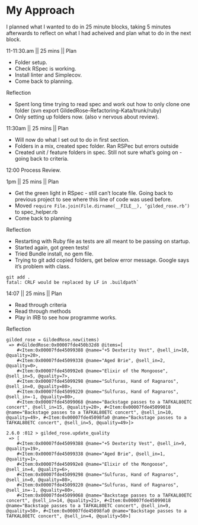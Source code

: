 # My Approach

I planned what I wanted to do in 25 minute blocks, taking 5 minutes afterwards to reflect on what I had acheived and plan what to do in the next block.

11-11:30.am || 25 mins || Plan
* Folder setup.
* Check RSpec is working.
* Install linter and Simplecov.
* Come back to planning.

Reflection
* Spent long time trying to read spec and work out how to only clone one folder (svn export  GildedRose-Refactoring-Kata/trunk/ruby)
* Only setting up folders now. (also v nervous about review).

11:30am || 25 mins || Plan
* Will now do what I set out to do in first section.
* Folders in a mix, created spec folder. Ran RSPec but errors outside 
* Created unit / feature folders in spec. Still not sure what’s going on - going back to criteria. 

12:00 Process Review.

1pm || 25 mins || Plan
* Get the green light in RSpec - still can’t locate file. Going back to previous project to see where this line of code was used before.
* Moved `require File.join(File.dirname(__FILE__), ‘gilded_rose.rb’)` to spec_helper.rb
* Come back to planning

Reflection
* Restarting with Ruby file as tests are all meant to be passing on startup.
* Started again, got green tests!
* Tried Bundle install, no gem file.
* Trying to git add copied folders, get below error message. Google says it’s problem with class. 
```
git add .
fatal: CRLF would be replaced by LF in .buildpath` 
```

14:07 || 25 mins || Plan
* Read through criteria
* Read through methods
* Play in IRB to see how programme works.

Reflection

```
gilded_rose = GildedRose.new(items)
 => #<GildedRose:0x00007fde450b32d8 @items=[
    #<Item:0x00007fde45099388 @name="+5 Dexterity Vest", @sell_in=10, @quality=20>, 
    #<Item:0x00007fde45099338 @name="Aged Brie", @sell_in=2, @quality=0>, 
    #<Item:0x00007fde450992e8 @name="Elixir of the Mongoose", @sell_in=5, @quality=7>, 
    #<Item:0x00007fde45099298 @name="Sulfuras, Hand of Ragnaros", @sell_in=0, @quality=80>, 
    #<Item:0x00007fde45099220 @name="Sulfuras, Hand of Ragnaros", @sell_in=-1, @quality=80>, 
    #<Item:0x00007fde45099068 @name="Backstage passes to a TAFKAL80ETC concert", @sell_in=15, @quality=20>, #<Item:0x00007fde45099018 @name="Backstage passes to a TAFKAL80ETC concert", @sell_in=10, @quality=49>, #<Item:0x00007fde45098fa0 @name="Backstage passes to a TAFKAL80ETC concert", @sell_in=5, @quality=49>]> 

2.6.0 :012 > gilded_rose.update_quality
 => [
    #<Item:0x00007fde45099388 @name="+5 Dexterity Vest", @sell_in=9, @quality=19>, 
    #<Item:0x00007fde45099338 @name="Aged Brie", @sell_in=1, @quality=1>, 
    #<Item:0x00007fde450992e8 @name="Elixir of the Mongoose", @sell_in=4, @quality=6>, 
    #<Item:0x00007fde45099298 @name="Sulfuras, Hand of Ragnaros", @sell_in=0, @quality=80>, 
    #<Item:0x00007fde45099220 @name="Sulfuras, Hand of Ragnaros", @sell_in=-1, @quality=80>, 
    #<Item:0x00007fde45099068 @name="Backstage passes to a TAFKAL80ETC concert", @sell_in=14, @quality=21>, #<Item:0x00007fde45099018 @name="Backstage passes to a TAFKAL80ETC concert", @sell_in=9, @quality=50>, #<Item:0x00007fde45098fa0 @name="Backstage passes to a TAFKAL80ETC concert", @sell_in=4, @quality=50>] 